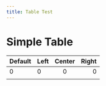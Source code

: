 ```yaml
---
title: Table Test
---
```


# Simple Table

| Default | Left | Center | Right |
|---------|:-----|:------:|------:|
| 0       | 0    |   0    |     0 |
|         |      |        |       |
